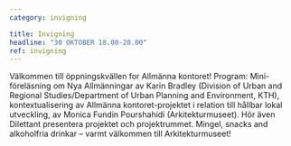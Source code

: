 ```yaml
---
category: invigning

title: Invigning
headline: "30 OKTOBER 18.00-20.00"
ref: invigning
---
```


Välkommen till öppningskvällen for Allmänna kontoret! Program: Mini-föreläsning om Nya Allmänningar av Karin Bradley (Division of Urban and Regional Studies/Department of Urban Planning and Environment, KTH), kontextualisering av Allmänna kontoret-projektet i relation till hållbar lokal utveckling, av Monica Fundin Pourshahidi (Arkitekturmuseet). Hör även Dilettant presentera projektet och projektrummet. Mingel, snacks and alkoholfria drinkar – varmt välkommen till Arkitekturmuseet!